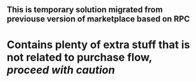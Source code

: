 ## This is temporary solution migrated from previouse version of marketplace based on RPC
# Contains plenty of extra stuff that is not related to purchase flow, *proceed with caution*